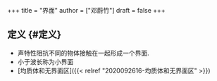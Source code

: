 +++
title = "界面"
author = ["邓蔚竹"]
draft = false
+++

## 定义 {#定义}

-   声特性阻抗不同的物体接触在一起形成一个界面.
-   小于波长称为小界面
-   [均质体和无界面区]({{< relref "2020092616-均质体和无界面区" >}})